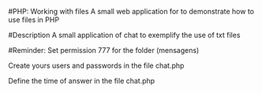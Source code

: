 
#PHP: Working with files
A small web application for to demonstrate how to use files in PHP

#Description
A small application of chat to exemplify the use of txt files

#Reminder:
Set permission 777 for the folder (mensagens)

Create yours users and passwords in the file chat.php

Define the time of answer in the file chat.php





